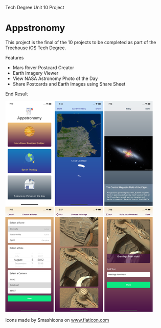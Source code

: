 Tech Degree Unit 10 Project
# Appstronomy

This project is the final of the 10 projects to be completed as part of the Treehouse iOS Tech Degree.

Features
- Mars Rover Postcard Creator
- Earth Imagery Viewer
- View NASA Astronomy Photo of the Day
- Share Postcards and Earth Images using Share Sheet

End Result

<img src="https://github.com/StephenMcMillan/TD-Unit-10-Appstronomy/blob/master/menu_screenshot.png" width="30%"> <img src="https://github.com/StephenMcMillan/TD-Unit-10-Appstronomy/blob/master/earthimagery_screenshot.png" width="30%"> <img src="https://github.com/StephenMcMillan/TD-Unit-10-Appstronomy/blob/master/apod_screenshot.png" width="30%">
<img src="https://github.com/StephenMcMillan/TD-Unit-10-Appstronomy/blob/master/rover_1_screenshot.png" width="30%"> <img src="https://github.com/StephenMcMillan/TD-Unit-10-Appstronomy/blob/master/rover_2_screenshot.png" width="30%"> <img src="https://github.com/StephenMcMillan/TD-Unit-10-Appstronomy/blob/master/rover_3_screenshot.png" width="30%"> 



Icons made by Smashicons on www.flaticon.com

